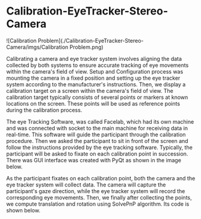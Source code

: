 # Calibration-EyeTracker-Stereo-Camera

![Calibration Problem](./Calibration-EyeTracker-Stereo-Camera/imgs/Calibration Problem.png)

Calibrating a camera and eye tracker system involves aligning the data collected by both systems to ensure accurate tracking of eye movements within the camera's field of view. Setup and Configuration process was mounting the camera in a fixed position and setting up the eye tracker system according to the manufacturer's instructions. Then, we display a calibration target on a screen within the camera's field of view. The calibration target typically consists of several points or markers at known locations on the screen. These points will be used as reference points during the calibration process.

The eye Tracking Software, was called Facelab, which had its own machine and was connected with socket to the main machine for receiving data in real-time. This software will guide the participant through the calibration procedure. Then we asked the participant to sit in front of the screen and follow the instructions provided by the eye tracking software. Typically, the participant will be asked to fixate on each calibration point in succession. There was GUI interface was created with PyQt as shown in the image below.

As the participant fixates on each calibration point, both the camera and the eye tracker system will collect data. The camera will capture the participant's gaze direction, while the eye tracker system will record the corresponding eye movements. Then, we finally after collecting the points, we compute translation and rotation using SolvePnP algorithm. Its code is shown below.


